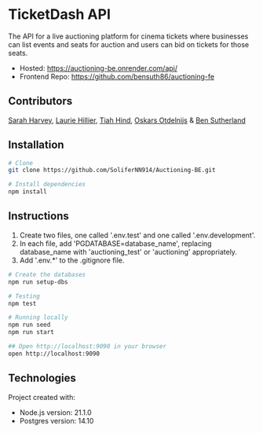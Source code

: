 # TicketDash API

The API for a live auctioning platform for cinema tickets where businesses can list events and seats for auction and users can bid on tickets for those seats.

- Hosted: https://auctioning-be.onrender.com/api/
- Frontend Repo: https://github.com/bensuth86/auctioning-fe

## Contributors

[Sarah Harvey](https://github.com/Smink123), [Laurie Hillier](https://github.com/lauriehillier), [Tiah Hind](https://github.com/tjhind), [Oskars Otdelnijs](https://github.com/SoliferNN914) & [Ben Sutherland](https://github.com/bensuth86)

## Installation

```bash
# Clone
git clone https://github.com/SoliferNN914/Auctioning-BE.git

# Install dependencies
npm install
```

## Instructions

1. Create two files, one called '.env.test' and one called '.env.development'.
2. In each file, add 'PGDATABASE=database_name', replacing database_name with 'auctioning_test' or 'auctioning' appropriately.
3. Add '.env.\*' to the .gitignore file.

```bash
# Create the databases
npm run setup-dbs

# Testing
npm test

# Running locally
npm run seed
npm run start

## Open http://localhost:9090 in your browser
open http://localhost:9090
```

## Technologies

Project created with:

- Node.js version: 21.1.0
- Postgres version: 14.10
